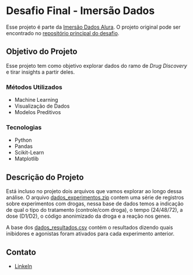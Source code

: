 # Desafio Final - Imersão Dados
Esse projeto é parte da [Imersão Dados Alura](https://www.alura.com.br/imersao-dados). O projeto original pode ser encontrado no [repositório principal do desafio](https://github.com/alura-cursos/imersao-dados-desafio-final).

## Objetivo do Projeto
Esse projeto tem como objetivo explorar dados do ramo de _Drug Discovery_ e tirar insights a partir deles.

### Métodos Utilizados
* Machine Learning
* Visualização de Dados
* Modelos Preditivos

### Tecnologias
* Python
* Pandas
* Scikit-Learn
* Matplotlib

## Descrição do Projeto
Está incluso no projeto dois arquivos que vamos explorar ao longo dessa análise. O arquivo [dados_experimentos.zip](https://github.com/iplusl/imersao-dados-desafio-final/blob/main/Dados/dados_experimentos.zip?raw=true) contem uma série de registros sobre experimentos com drogas, nessa base de dados temos a indicação de qual o tipo do tratamento (controle/com droga), o tempo (24/48/72), a dose (D1/D2), o código anonimizado da droga e a reação nos genes.

A base dos [dados_resultados.csv](https://raw.githubusercontent.com/iplusl/imersao-dados-desafio-final/main/Dados/dados_resultados.csv) contém o resultados dizendo quais inibidores e agonistas foram ativados para cada experimento anterior.

## Contato
* [LinkeIn](www.linkedin.com/in/icaro-carneiro)
